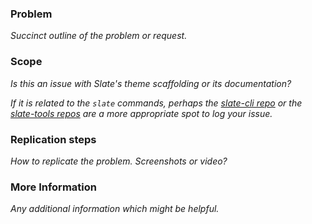 ### Problem

*Succinct outline of the problem or request.*

### Scope

*Is this an issue with Slate's theme scaffolding or its documentation?*

*If it is related to the `slate` commands, perhaps the [slate-cli repo](https://github.com/Shopify/slate-cli) or the [slate-tools repos](https://github.com/Shopify/slate-tools) are a more appropriate spot to log your issue.*

### Replication steps

*How to replicate the problem. Screenshots or video?*

### More Information

*Any additional information which might be helpful.*

